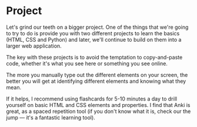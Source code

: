 # Project

Let's grind our teeth on a bigger project. One of the things that we're going to try to do is provide you with two different projects to learn the basics (HTML, CSS and Python) and later, we'll continue to build on them into a larger web application.

The key with these projects is to avoid the temptation to copy-and-paste code, whether it's what you see here or something you see online.

The more you manually type out the different elements on your screen, the better you will get at identifying different elements and knowing what they mean.

If it helps, I recommend using flashcards for 5-10 minutes a day to drill yourself on basic HTML and CSS elements and properties. I find that Anki is great, as a spaced repetition tool (if you don't know what it is, check our the jump — it's a fantastic learning tool).
